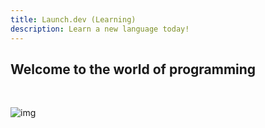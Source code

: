```yaml
---
title: Launch.dev (Learning)
description: Learn a new language today!
---
```


## Welcome to the world of programming

<br>

![img](https://media4.giphy.com/media/v1.Y2lkPTc5MGI3NjExNjB2OG9va2xkd3o5YjB0d3oyNmdxMmdtd2k3ZTFveWhseHQycWRpbCZlcD12MV9pbnRlcm5hbF9naWZfYnlfaWQmY3Q9Zw/pUVOeIagS1rrqsYQJe/giphy.gif)
